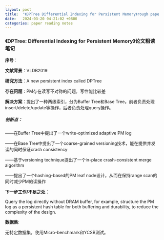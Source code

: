 ```yaml
---
layout: post
title:  "《DPTree Differential Indexing for Persistent Memory》rough paper-reading notes"
date:   2024-03-20 04:21:02 +0800
categories: paper reading notes
---
```


### 《DPTree: Differential Indexing for Persistent Memory》论文粗读笔记

**序号**：

**文献背景**：VLDB2019

**研究方法**：A new persistent index called DPTree

**存在问题**：PM存在读写不对称的问题，写性能比较差

**解决方案**：提出了一种两级索引，分为Buffer Tree和Base Tree，前者负责处理insert/delete/update等操作，后者负责处理query操作。

##### 创新点：

——在Buffer Tree中提出了一个write-optimized adaptive PM log

——在Base Tree中提出了一个coarse-grained versioning技术，能在提供并发读的同时保证crash consistency

——基于versioning technique提出了一个in-place crash-consistent merge algorithm

——提出了一个hashing-based的PM leaf node设计，从而在保持range scan的同时减少PM的读操作

**下一步工作/不足之处**：

Query the log directly without DRAM buffer, for example, structure the PM log as a persistent hash table for both buffering and durability, to reduce the complexity of the design.

**数据集**:

无特定数据集，使用Micro-benchmark和YCSB测试。



